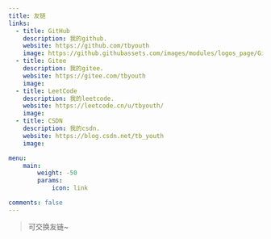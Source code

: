 ```yaml
---
title: 友链
links:
  - title: GitHub
    description: 我的github.
    website: https://github.com/tbyouth
    image: https://github.githubassets.com/images/modules/logos_page/GitHub-Mark.png
  - title: Gitee
    description: 我的gitee.
    website: https://gitee.com/tbyouth
    image: 
  - title: LeetCode
    description: 我的leetcode.
    website: https://leetcode.cn/u/tbyouth/
    image: 
  - title: CSDN
    description: 我的csdn.
    website: https://blog.csdn.net/tb_youth
    image: 

menu:
    main: 
        weight: -50
        params:
            icon: link

comments: false
---
```




> 可交换友链~
